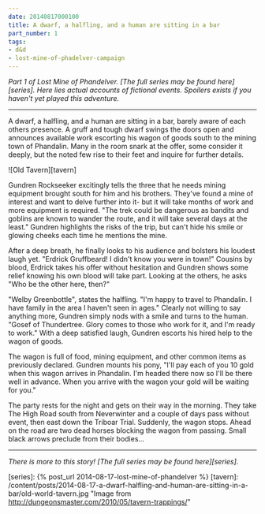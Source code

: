 ```yaml
---
date: 20140817000100
title: A dwarf, a halfling, and a human are sitting in a bar
part_number: 1
tags:
- d&d
- lost-mine-of-phadelver-campaign
---
```


_Part 1 of Lost Mine of Phandelver. [The full series may be found here][series]. Here lies actual accounts of fictional events. Spoilers exists if you haven't yet played this adventure._

---

A dwarf, a halfling, and a human are sitting in a bar, barely aware of each others presence. A gruff and tough dwarf swings the doors open and announces available work escorting his wagon of goods south to the mining town of Phandalin. Many in the room snark at the offer, some consider it deeply, but the noted few rise to their feet and inquire for further details.

![Old Tavern][tavern]

Gundren Rockseeker excitingly tells the three that he needs mining equipment brought south for him and his brothers. They've found a mine of interest and want to delve further into it- but it will take months of work and more equipment is required. "The trek could be dangerous as bandits and goblins are known to wander the route, and it will take several days at the least." Gundren highlights the risks of the trip, but can't hide his smile or glowing cheeks each time he mentions the mine. 

After a deep breath, he finally looks to his audience and bolsters his loudest laugh yet. "Erdrick Gruffbeard! I didn't know you were in town!" Cousins by blood, Erdrick takes his offer without hesitation and Gundren shows some relief knowing his own blood will take part. Looking at the others, he asks "Who be the other here, then?"

"Welby Greenbottle", states the halfling. "I'm happy to travel to Phandalin. I have family in the area I haven't seen in ages." Clearly not willing to say anything more, Gundren simply nods with a smile and turns to the human. "Gosef of Thundertree. Glory comes to those who work for it, and I'm ready to work." With a deep satisfied laugh, Gundren escorts his hired help to the wagon of goods. 

The wagon is full of food, mining equipment, and other common items as previously declared. Gundren mounts his pony, "I'll pay each of you 10 gold when this wagon arrives in Phandalin. I'm headed there now so I'll be there well in advance. When you arrive with the wagon your gold will be waiting for you."

The party rests for the night and gets on their way in the morning. They take The High Road south from Neverwinter and a couple of days pass without event, then east down the Triboar Trial. Suddenly, the wagon stops. Ahead on the road are two dead horses blocking the wagon from passing. Small black arrows preclude from their bodies...

--- 

_There is more to this story! [The full series may be found here][series]._

[series]: {% post_url 2014-08-17-lost-mine-of-phandelver %}
[tavern]: /content/posts/2014-08-17-a-dwarf-halfling-and-human-are-sitting-in-a-bar/old-world-tavern.jpg "Image from http://dungeonsmaster.com/2010/05/tavern-trappings/"